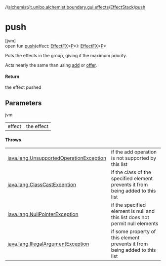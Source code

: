 //[alchemist](../../../index.md)/[it.unibo.alchemist.boundary.gui.effects](../index.md)/[EffectStack](index.md)/[push](push.md)

# push

[jvm]\
open fun [push](push.md)(effect: [EffectFX](../-effect-f-x/index.md)<[P](../../it.unibo.alchemist.boundary.interfaces/-draw-command/index.md)>): [EffectFX](../-effect-f-x/index.md)<[P](../../it.unibo.alchemist.boundary.interfaces/-draw-command/index.md)>

Puts the effects in the group, giving it the maximum priority. 

 Acts nearly the same than using [add](add.md) or [offer](offer.md).

#### Return

the effect pushed

## Parameters

jvm

| | |
|---|---|
| effect | the effect |

#### Throws

| | |
|---|---|
| [java.lang.UnsupportedOperationException](https://docs.oracle.com/javase/8/docs/api/java/lang/UnsupportedOperationException.html) | if the add operation is not supported by this list |
| [java.lang.ClassCastException](https://docs.oracle.com/javase/8/docs/api/java/lang/ClassCastException.html) | if the class of the specified element prevents it from being added to this list |
| [java.lang.NullPointerException](https://docs.oracle.com/javase/8/docs/api/java/lang/NullPointerException.html) | if the specified element is null and this list does not permit null elements |
| [java.lang.IllegalArgumentException](https://docs.oracle.com/javase/8/docs/api/java/lang/IllegalArgumentException.html) | if some property of this element prevents it from being added to this list |
